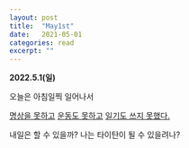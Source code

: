 ```yaml
---
layout: post
title:  "May1st"
date:   2021-05-01
categories: read
excerpt: ""
---
```


**2022.5.1(일)**

오늘은 아침일찍 일어나서 

<U>명상을 못하고</U> 
<U>운동도 못하고</U> 
<U>일기도 쓰지 못했다.</U>

내일은 할 수 있을까? 나는 타이탄이 될 수 있을려나?
 

